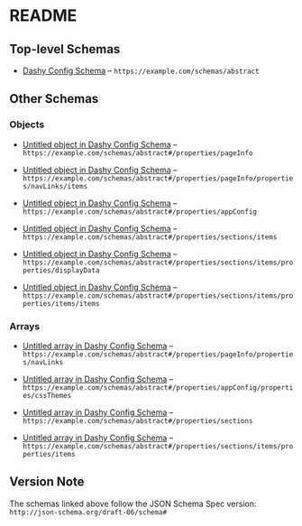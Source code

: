 # README

## Top-level Schemas

*   [Dashy Config Schema](./dashy-config.md) – `https://example.com/schemas/abstract`

## Other Schemas

### Objects

*   [Untitled object in Dashy Config Schema](./dashy-config-properties-pageinfo.md) – `https://example.com/schemas/abstract#/properties/pageInfo`

*   [Untitled object in Dashy Config Schema](./dashy-config-properties-pageinfo-properties-navlinks-items.md) – `https://example.com/schemas/abstract#/properties/pageInfo/properties/navLinks/items`

*   [Untitled object in Dashy Config Schema](./dashy-config-properties-appconfig.md "Application configuration") – `https://example.com/schemas/abstract#/properties/appConfig`

*   [Untitled object in Dashy Config Schema](./dashy-config-properties-sections-items.md) – `https://example.com/schemas/abstract#/properties/sections/items`

*   [Untitled object in Dashy Config Schema](./dashy-config-properties-sections-items-properties-displaydata.md "Optional meta data for customizing a section") – `https://example.com/schemas/abstract#/properties/sections/items/properties/displayData`

*   [Untitled object in Dashy Config Schema](./dashy-config-properties-sections-items-properties-items-items.md) – `https://example.com/schemas/abstract#/properties/sections/items/properties/items/items`

### Arrays

*   [Untitled array in Dashy Config Schema](./dashy-config-properties-pageinfo-properties-navlinks.md "Quick access links, displayed in header") – `https://example.com/schemas/abstract#/properties/pageInfo/properties/navLinks`

*   [Untitled array in Dashy Config Schema](./dashy-config-properties-appconfig-properties-cssthemes.md "Theme names to be added to the dropdown") – `https://example.com/schemas/abstract#/properties/appConfig/properties/cssThemes`

*   [Untitled array in Dashy Config Schema](./dashy-config-properties-sections.md "Array of sections, containing items") – `https://example.com/schemas/abstract#/properties/sections`

*   [Untitled array in Dashy Config Schema](./dashy-config-properties-sections-items-properties-items.md "Array of items to display with a section") – `https://example.com/schemas/abstract#/properties/sections/items/properties/items`

## Version Note

The schemas linked above follow the JSON Schema Spec version: `http://json-schema.org/draft-06/schema#`
